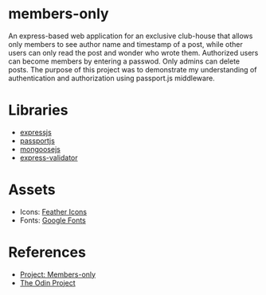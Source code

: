 # members-only
  An express-based web application for an exclusive club-house that allows only members to see author name and timestamp of a post, while other users can only read the post and wonder who wrote them. Authorized users can become members by entering a passwod. Only admins can delete posts. The purpose of this project was to demonstrate my understanding of authentication and authorization using passport.js middleware.

# Libraries
- <a href="https://expressjs.com/">expressjs</a>
- <a href="http://www.passportjs.org/">passportjs</a>
- <a href="mongoosejs.com/">mongoosejs</a>
- <a href="express-validator.github.io/">express-validator</a>

# Assets
- Icons: <a href="feathericons.com/">Feather Icons</a>
- Fonts: <a href="fonts.google.com/">Google Fonts</a>

# References
- <a href="https://www.theodinproject.com/lessons/nodejs-members-only">Project: Members-only</a>
- <a href="https://www.theodinproject.com">The Odin Project</a>
